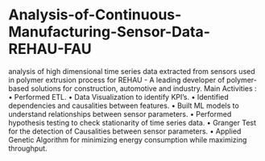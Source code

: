 # Analysis-of-Continuous-Manufacturing-Sensor-Data-REHAU-FAU
analysis of high dimensional time series data extracted from sensors used in polymer extrusion process for REHAU - A leading developer of polymer-based solutions for construction, automotive and industry.
Main Activities :
• Performed ETL.
• Data Visualization to identify KPI’s.
• Identified dependencies and causalities between features.
• Built ML models to understand relationships between sensor parameters.
• Performed hypothesis testing to check stationarity of time series data.
• Granger Test for the detection of Causalities between sensor parameters.
• Applied Genetic Algorithm for minimizing energy consumption while maximizing throughput.
